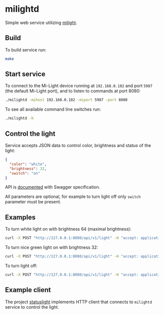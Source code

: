 # milightd

Simple web service utilizing [milight](https://github.com/sgrzywna/milight).

## Build

To build service run:

```bash
make
```

## Start service

To connect to the Mi-Light device running at `192.168.0.102` and port `5987` (the default Mi-Light port), and to listen to commands at port 8080:

```bash
./milightd -mihost 192.168.0.102 -miport 5987 -port 8080
```

To see all available command line switches run:

```bash
./milightd -h
```

## Control the light

Service accepts JSON data to control color, brightness and status of the light:

```json
{
  "color": "white",
  "brightness": 32,
  "switch": "on"
}
```

API is [documented](api/swagger.yaml) with Swagger specification.

All parameters are optional, for example to turn light off only `switch` parameter must be present.

## Examples

To turn white light on with brightness 64 (maximal brightness):

```bash
curl -X POST "http://127.0.0.1:8080/api/v1/light" -H "accept: application/json" -H "Content-Type: application/json" -d "{ \"color\": \"white\", \"brightness\": 64, \"switch\": \"on\"}"
```

To turn nice green light on with brightness 32:

```bash
curl -X POST "http://127.0.0.1:8080/api/v1/light" -H "accept: application/json" -H "Content-Type: application/json" -d "{ \"color\": \"green\", \"brightness\": 32, \"switch\": \"on\"}"
```

To turn light off:

```bash
curl -X POST "http://127.0.0.1:8080/api/v1/light" -H "accept: application/json" -H "Content-Type: application/json" -d "{ \"switch\": \"off\"}"
```

## Example client

The project [statuslight](https://github.com/sgrzywna/statuslight) implements HTTP client that connects to `milightd` service to control the light.
